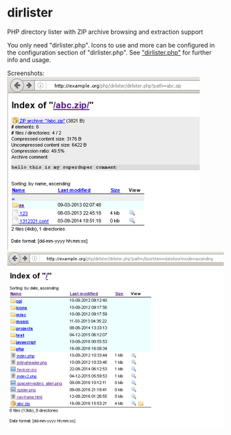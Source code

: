 # dirlister
PHP directory lister with ZIP archive browsing and extraction support  
  
You only need "dirlister.php". Icons to use and more can be configured in the configuration section of "dirlister.php".
See ["dirlister.php"](dirlister.php) for further info and usage.  
  
Screenshots:  
![alt text](shot0.png) ![alt text](shot1.png)
